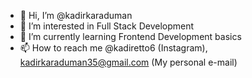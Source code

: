 - 👋 Hi, I’m @kadirkaraduman
- 👀 I’m interested in Full Stack Development
- 🌱 I’m currently learning Frontend Development basics
- 📫 How to reach me @kadiretto6 (Instagram), kadirkaraduman35@gmail.com (My personal e-mail)

<!---
kadirkaraduman/kadirkaraduman is a ✨ special ✨ repository because its `README.md` (this file) appears on your GitHub profile.
You can click the Preview link to take a look at your changes.
--->
